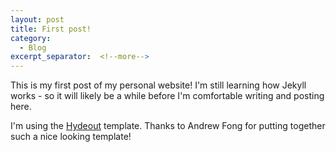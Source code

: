 ```yaml
---
layout: post
title: First post!
category:
  - Blog
excerpt_separator:  <!--more-->
---
```


This is my first post of my personal website! I'm still learning how Jekyll works - so it will likely be a while before I'm comfortable writing and posting here.

I'm using the [Hydeout](https://github.com/fongandrew/hydeout) template. Thanks to Andrew Fong for putting together such a nice looking template!
